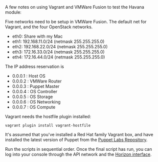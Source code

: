 A few notes on using Vagrant and VMWare Fusion to test the Havana module:

Five networks need to be setup in VMWare Fusion. The default net for
Vagrant, and the four OpenStack networks.

*  eth0: Share with my Mac
*  eth1: 192.168.11.0/24 (netmask 255.255.255.0)
*  eth2: 192.168.22.0/24 (netmask 255.255.255.0)
*  eth3: 172.16.33.0/24 (netmask 255.255.255.0)
*  eth4: 172.16.44.0/24 (netmask 255.255.255.0)

The IP address reservation is

* 0.0.0.1 : Host OS
* 0.0.0.2 : VMWare Router
* 0.0.0.3 : Puppet Master
* 0.0.0.4 : OS Controller
* 0.0.0.5 : OS Storage
* 0.0.0.6 : OS Networking
* 0.0.0.7 : OS Compute

Vagrant needs the hostfile plugin installed:

```
vagrant plugin install vagrant-hostfile
```

It's assumed that you've installed a Red Hat family Vagrant
box, and have installed the latest version of Puppet from
the [Puppet Labs Repository](http://docs.puppetlabs.com/guides/puppetlabs_package_repositories.html).

Run the scripts in sequential order. Once the final script has run,
you can log into your console through the API network and the
[Horizon interface](http://192.168.11.4).
